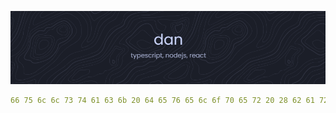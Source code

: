 ![image](./assets/header-crop.png)

```yaml
66 75 6c 6c 73 74 61 63 6b 20 64 65 76 65 6c 6f 70 65 72 20 28 62 61 72 65 6c 79 29
```
